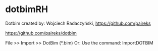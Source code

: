 # dotbimRH

Dotbim created by: Wojciech Radaczyński, https://github.com/paireks

https://github.com/paireks/dotbim

File >> Import >> DotBim (*.bim)
Or:
Use the command: ImportDOTBIM

